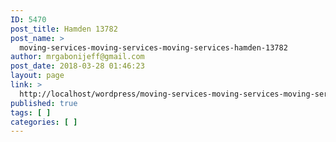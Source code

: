 ```yaml
---
ID: 5470
post_title: Hamden 13782
post_name: >
  moving-services-moving-services-moving-services-hamden-13782
author: mrgabonijeff@gmail.com
post_date: 2018-03-28 01:46:23
layout: page
link: >
  http://localhost/wordpress/moving-services-moving-services-moving-services-hamden-13782/
published: true
tags: [ ]
categories: [ ]
---
```

